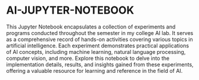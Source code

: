 # AI-JUPYTER-NOTEBOOK

This Jupyter Notebook encapsulates a collection of experiments and programs conducted throughout the semester in my college AI lab. It serves as a comprehensive record of hands-on activities covering various topics in artificial intelligence. Each experiment demonstrates practical applications of AI concepts, including machine learning, natural language processing, computer vision, and more. Explore this notebook to delve into the implementation details, results, and insights gained from these experiments, offering a valuable resource for learning and reference in the field of AI.
